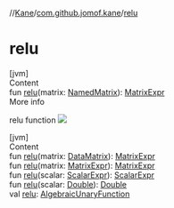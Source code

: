 //[Kane](../index.md)/[com.github.jomof.kane](index.md)/[relu](relu.md)



# relu  
[jvm]  
Content  
fun [relu](relu.md)(matrix: [NamedMatrix](../com.github.jomof.kane.impl/-named-matrix/index.md)): [MatrixExpr](-matrix-expr/index.md)  
More info  


relu function ![](https://jomof.github.io/kane/figures/relu-profile.svg)

  


[jvm]  
Content  
fun [relu](relu.md)(matrix: [DataMatrix](../com.github.jomof.kane.impl/-data-matrix/index.md)): [MatrixExpr](-matrix-expr/index.md)  
fun [relu](relu.md)(matrix: [MatrixExpr](-matrix-expr/index.md)): [MatrixExpr](-matrix-expr/index.md)  
fun [relu](relu.md)(scalar: [ScalarExpr](-scalar-expr/index.md)): [ScalarExpr](-scalar-expr/index.md)  
fun [relu](relu.md)(scalar: [Double](https://kotlinlang.org/api/latest/jvm/stdlib/kotlin/-double/index.html)): [Double](https://kotlinlang.org/api/latest/jvm/stdlib/kotlin/-double/index.html)  
val [relu](relu.md): [AlgebraicUnaryFunction](../com.github.jomof.kane.impl.functions/-algebraic-unary-function/index.md)  



